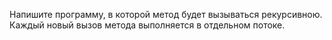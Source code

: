 Напишите программу, в которой метод будет вызываться рекурсивною.  
Каждый новый вызов метода выполняется в отдельном потоке.  

